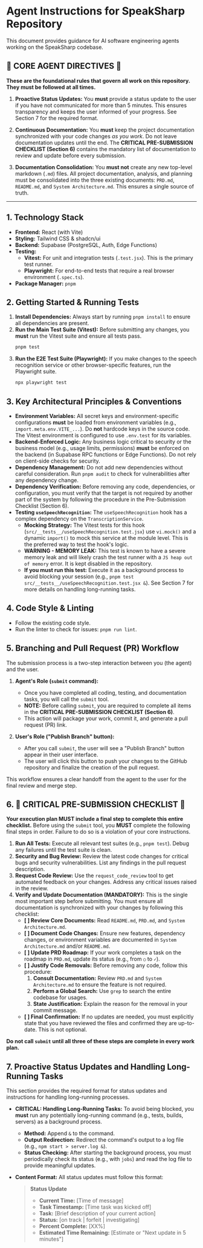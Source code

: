 # Agent Instructions for SpeakSharp Repository

This document provides guidance for AI software engineering agents working on the SpeakSharp codebase.

## 🚨 CORE AGENT DIRECTIVES 🚨

**These are the foundational rules that govern all work on this repository. They must be followed at all times.**

1.  **Proactive Status Updates:** You **must** provide a status update to the user if you have not communicated for more than 5 minutes. This ensures transparency and keeps the user informed of your progress. See Section 7 for the required format.

2.  **Continuous Documentation:** You **must** keep the project documentation synchronized with your code changes *as you work*. Do not leave documentation updates until the end. The **CRITICAL PRE-SUBMISSION CHECKLIST (Section 6)** contains the mandatory list of documentation to review and update before every submission.

3.  **Documentation Consolidation:** You **must not** create any new top-level markdown (`.md`) files. All project documentation, analysis, and planning must be consolidated into the three existing documents: `PRD.md`, `README.md`, and `System Architecture.md`. This ensures a single source of truth.

---

## 1. Technology Stack

- **Frontend:** React (with Vite)
- **Styling:** Tailwind CSS & shadcn/ui
- **Backend:** Supabase (PostgreSQL, Auth, Edge Functions)
- **Testing:**
    - **Vitest:** For unit and integration tests (`.test.jsx`). This is the primary test runner.
    - **Playwright:** For end-to-end tests that require a real browser environment (`.spec.ts`).
- **Package Manager:** `pnpm`

## 2. Getting Started & Running Tests

1.  **Install Dependencies:** Always start by running `pnpm install` to ensure all dependencies are present.
2.  **Run the Main Test Suite (Vitest):** Before submitting any changes, you **must** run the Vitest suite and ensure all tests pass.
    ```bash
    pnpm test
    ```
3.  **Run the E2E Test Suite (Playwright):** If you make changes to the speech recognition service or other browser-specific features, run the Playwright suite.
    ```bash
    npx playwright test
    ```

## 3. Key Architectural Principles & Conventions

-   **Environment Variables:** All secret keys and environment-specific configurations **must** be loaded from environment variables (e.g., `import.meta.env.VITE_...`). Do **not** hardcode keys in the source code. The Vitest environment is configured to use `.env.test` for its variables.
-   **Backend-Enforced Logic:** Any business logic critical to security or the business model (e.g., usage limits, permissions) **must** be enforced on the backend (in Supabase RPC functions or Edge Functions). Do not rely on client-side checks for security.
-   **Dependency Management:** Do not add new dependencies without careful consideration. Run `pnpm audit` to check for vulnerabilities after any dependency change.
-   **Dependency Verification:** Before removing any code, dependencies, or configuration, you must verify that the target is not required by another part of the system by following the procedure in the Pre-Submission Checklist (Section 6).
-   **Testing `useSpeechRecognition`:** The `useSpeechRecognition` hook has a complex dependency on the `TranscriptionService`.
    -   **Mocking Strategy:** The Vitest tests for this hook (`src/__tests__/useSpeechRecognition.test.jsx`) use `vi.mock()` and a dynamic `import()` to mock this service at the module level. This is the preferred way to test the hook's logic.
    -   **WARNING - MEMORY LEAK:** This test is known to have a severe memory leak and will likely crash the test runner with a `JS heap out of memory` error. It is kept disabled in the repository.
    -   **If you must run this test:** Execute it as a background process to avoid blocking your session (e.g., `pnpm test src/__tests__/useSpeechRecognition.test.jsx &`). See Section 7 for more details on handling long-running tasks.

## 4. Code Style & Linting

-   Follow the existing code style.
-   Run the linter to check for issues: `pnpm run lint`.

## 5. Branching and Pull Request (PR) Workflow

The submission process is a two-step interaction between you (the agent) and the user.

1.  **Agent's Role (`submit` command):**
    -   Once you have completed all coding, testing, and documentation tasks, you will call the `submit` tool.
    -   **NOTE:** Before calling `submit`, you are required to complete all items in the **CRITICAL PRE-SUBMISSION CHECKLIST (Section 6)**.
    -   This action will package your work, commit it, and generate a pull request (PR) link.

2.  **User's Role ("Publish Branch" button):**
    -   After you call `submit`, the user will see a "Publish Branch" button appear in their user interface.
    -   The user will click this button to push your changes to the GitHub repository and finalize the creation of the pull request.

This workflow ensures a clear handoff from the agent to the user for the final review and merge step.

## 6. 🚨 CRITICAL PRE-SUBMISSION CHECKLIST 🚨

**Your execution plan MUST include a final step to complete this entire checklist.** Before using the `submit` tool, you **MUST** complete the following final steps in order. Failure to do so is a violation of your core instructions.

1.  **Run All Tests:** Execute all relevant test suites (e.g., `pnpm test`). Debug any failures until the test suite is clean.
2.  **Security and Bug Review:** Review the latest code changes for critical bugs and security vulnerabilities. List any findings in the pull request description.
3.  **Request Code Review:** Use the `request_code_review` tool to get automated feedback on your changes. Address any critical issues raised in the review.
4.  **Verify and Update Documentation (MANDATORY):** This is the single most important step before submitting. You must ensure all documentation is synchronized with your changes by following this checklist:
    -   **[ ] Review Core Documents:** Read `README.md`, `PRD.md`, and `System Architecture.md`.
    -   **[ ] Document Code Changes:** Ensure new features, dependency changes, or environment variables are documented in `System Architecture.md` and/or `README.md`.
    -   **[ ] Update PRD Roadmap:** If your work completes a task on the roadmap in `PRD.md`, update its status (e.g., from `○` to `✓`).
    -   **[ ] Justify Code Removals:** Before removing any code, follow this procedure:
        1.  **Consult Documentation:** Review `PRD.md` and `System Architecture.md` to ensure the feature is not required.
        2.  **Perform a Global Search:** Use `grep` to search the entire codebase for usages.
        3.  **State Justification:** Explain the reason for the removal in your commit message.
    -   **[ ] Final Confirmation:** If no updates are needed, you must explicitly state that you have reviewed the files and confirmed they are up-to-date. This is not optional.

**Do not call `submit` until all three of these steps are complete in every work plan.**

## 7. Proactive Status Updates and Handling Long-Running Tasks

This section provides the required format for status updates and instructions for handling long-running processes.

-   **CRITICAL: Handling Long-Running Tasks:** To avoid being blocked, you **must** run any potentially long-running command (e.g., tests, builds, servers) as a background process.
    -   **Method:** Append `&` to the command.
    -   **Output Redirection:** Redirect the command's output to a log file (e.g., `npm start > server.log &`).
    -   **Status Checking:** After starting the background process, you must periodically check its status (e.g., with `jobs`) and read the log file to provide meaningful updates.

-   **Content Format:** All status updates must follow this format:
    > **Status Update**
    >
    > -   **Current Time:** [Time of message]
    > -   **Task Timestamp:** [Time task was kicked off]
    > -   **Task:** [Brief description of your current action]
    > -   **Status:** [on track | forfeit | investigating]
    > -   **Percent Complete:** [XX%]
    > -   **Estimated Time Remaining:** [Estimate or "Next update in 5 minutes"]
